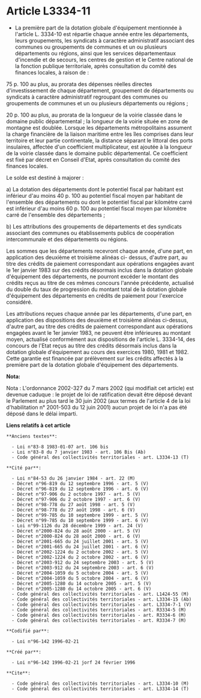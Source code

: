 # Article L3334-11

- La première part de la dotation globale d'équipement mentionnée à l'article L. 3334-10 est répartie chaque année entre les
départements, leurs groupements, les syndicats à caractère administratif associant des communes ou groupements de communes et
un ou plusieurs départements ou régions, ainsi que les services départementaux d'incendie et de secours, les centres de
gestion et le Centre national de la fonction publique territoriale, après consultation du comité des finances locales, à
raison de :

75 p. 100 au plus, au prorata des dépenses réelles directes d'investissement de chaque département, groupement de
départements ou syndicats à caractère administratif regroupant des communes ou groupements de communes et un ou plusieurs
départements ou régions ;

20 p. 100 au plus, au prorata de la longueur de la voirie classée dans le domaine public départemental ; la longueur de la
voirie située en zone de montagne est doublée. Lorsque les départements métropolitains assument la charge financière de la
liaison maritime entre les îles comprises dans leur territoire et leur partie continentale, la distance séparant le littoral
des ports insulaires, affectée d'un coefficient multiplicateur, est ajoutée à la longueur de la voirie classée dans le
domaine public départemental. Ce coefficient est fixé par décret en Conseil d'Etat, après consultation du comité des finances
locales.

Le solde est destiné à majorer :

a) La dotation des départements dont le potentiel fiscal par habitant est inférieur d'au moins 40 p. 100 au potentiel fiscal
moyen par habitant de l'ensemble des départements ou dont le potentiel fiscal par kilomètre carré est inférieur d'au moins 60
p. 100 au potentiel fiscal moyen par kilomètre carré de l'ensemble des départements ;

b) Les attributions des groupements de départements et des syndicats associant des communes ou établissements publics de
coopération intercommunale et des départements ou régions.

Les sommes que les départements recevront chaque année, d'une part, en application des deuxième et troisième alinéas ci-
dessus, d'autre part, au titre des crédits de paiement correspondant aux opérations engagées avant le 1er janvier 1983 sur
des crédits désormais inclus dans la dotation globale d'équipement des départements, ne pourront excéder le montant des
crédits reçus au titre de ces mêmes concours l'année précédente, actualisé du double du taux de progression du montant total
de la dotation globale d'équipement des départements en crédits de paiement pour l'exercice considéré.

Les attributions reçues chaque année par les départements, d'une part, en application des dispositions des deuxième et
troisième alinéas ci-dessus, d'autre part, au titre des crédits de paiement correspondant aux opérations engagées avant le
1er janvier 1983, ne peuvent être inférieures au montant moyen, actualisé conformément aux dispositions de l'article L.
3334-14, des concours de l'Etat reçus au titre des crédits désormais inclus dans la dotation globale d'équipement au cours
des exercices 1980, 1981 et 1982. Cette garantie est financée par prélèvement sur les crédits affectés à la première part de
la dotation globale d'équipement des départements.

**Nota:**

Nota : L'ordonnance 2002-327 du 7 mars 2002 (qui modifiait cet article) est devenue caduque : le projet de loi de
ratification devait être déposé devant le Parlement au plus tard le 30 juin 2002 (aux termes de l'article 4 de la loi
d'habilitation n° 2001-503 du 12 juin 2001) aucun projet de loi n'a pas été déposé dans le délai imparti.

**Liens relatifs à cet article**

	**Anciens textes**:

	  - Loi n°83-8 1983-01-07 art. 106 bis
	  - Loi n°83-8 du 7 janvier 1983 - art. 106 Bis (Ab)
	  - Code général des collectivités territoriales - art. L3334-13 (T)

	**Cité par**:

	  - Loi n°84-53 du 26 janvier 1984 - art. 22 (M)
	  - Décret n°96-819 du 12 septembre 1996 - art. 5 (V)
	  - Décret n°96-819 du 12 septembre 1996 - art. 6 (V)
	  - Décret n°97-906 du 2 octobre 1997 - art. 5 (V)
	  - Décret n°97-906 du 2 octobre 1997 - art. 6 (V)
	  - Décret n°98-778 du 27 août 1998 - art. 5 (V)
	  - Décret n°98-778 du 27 août 1998 - art. 6 (V)
	  - Décret n°99-785 du 10 septembre 1999 - art. 5 (V)
	  - Décret n°99-785 du 10 septembre 1999 - art. 6 (V)
	  - Loi n°99-1126 du 28 décembre 1999 - art. 24 (V)
	  - Décret n°2000-824 du 28 août 2000 - art. 5 (V)
	  - Décret n°2000-824 du 28 août 2000 - art. 6 (V)
	  - Décret n°2001-665 du 24 juillet 2001 - art. 5 (V)
	  - Décret n°2001-665 du 24 juillet 2001 - art. 6 (V)
	  - Décret n°2002-1224 du 2 octobre 2002 - art. 5 (V)
	  - Décret n°2002-1224 du 2 octobre 2002 - art. 6 (V)
	  - Décret n°2003-912 du 24 septembre 2003 - art. 5 (V)
	  - Décret n°2003-912 du 24 septembre 2003 - art. 6 (V)
	  - Décret n°2004-1059 du 5 octobre 2004 - art. 5 (V)
	  - Décret n°2004-1059 du 5 octobre 2004 - art. 6 (V)
	  - Décret n°2005-1280 du 14 octobre 2005 - art. 5 (V)
	  - Décret n°2005-1280 du 14 octobre 2005 - art. 6 (V)
	  - Code général des collectivités territoriales - art. L1424-55 (M)
	  - Code général des collectivités territoriales - art. L3334-15 (Ab)
	  - Code général des collectivités territoriales - art. L3334-7-1 (V)
	  - Code général des collectivités territoriales - art. R3334-5 (M)
	  - Code général des collectivités territoriales - art. R3334-6 (M)
	  - Code général des collectivités territoriales - art. R3334-7 (M)

	**Codifié par**:

	  - Loi n°96-142 1996-02-21

	**Créé par**:

	  - Loi n°96-142 1996-02-21 jorf 24 février 1996

	**Cite**:

	  - Code général des collectivités territoriales - art. L3334-10 (M)
	  - Code général des collectivités territoriales - art. L3334-14 (T)
